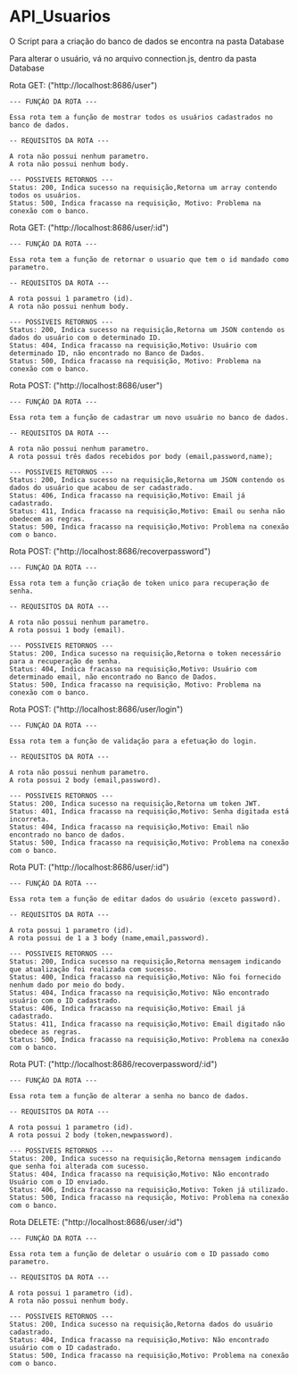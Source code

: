 # API_Usuarios

O Script para a criação do banco de dados se encontra na pasta Database

Para alterar o usuário, vá no arquivo connection.js, dentro da pasta Database

Rota GET: ("http://localhost:8686/user")
    
    --- FUNÇÂO DA ROTA ---
    
    Essa rota tem a função de mostrar todos os usuários cadastrados no banco de dados.
    
    -- REQUISITOS DA ROTA ---
    
    A rota não possui nenhum parametro.
    A rota não possui nenhum body.
    
    --- POSSIVEIS RETORNOS ---
    Status: 200, Indica sucesso na requisição,Retorna um array contendo todos os usuários.
    Status: 500, Indica fracasso na requisição, Motivo: Problema na conexão com o banco.

Rota GET: ("http://localhost:8686/user/:id")

    --- FUNÇÂO DA ROTA ---
    
    Essa rota tem a função de retornar o usuario que tem o id mandado como parametro. 
    
    -- REQUISITOS DA ROTA ---
    
    A rota possui 1 parametro (id).
    A rota não possui nenhum body.
    
    --- POSSIVEIS RETORNOS ---
    Status: 200, Indica sucesso na requisição,Retorna um JSON contendo os dados do usuário com o determinado ID.
    Status: 404, Indica fracasso na requisição,Motivo: Usuário com determinado ID, não encontrado no Banco de Dados.
    Status: 500, Indica fracasso na requisição, Motivo: Problema na conexão com o banco.
    
Rota POST: ("http://localhost:8686/user")
    
    --- FUNÇÂO DA ROTA ---
    
    Essa rota tem a função de cadastrar um novo usuário no banco de dados.
    
    -- REQUISITOS DA ROTA ---
    
    A rota não possui nenhum parametro.
    A rota possui três dados recebidos por body (email,password,name);
    
    --- POSSIVEIS RETORNOS ---
    Status: 200, Indica sucesso na requisição,Retorna um JSON contendo os dados do usuário que acabou de ser cadastrado.
    Status: 406, Indica fracasso na requisição,Motivo: Email já cadastrado.
    Status: 411, Indica fracasso na requisição,Motivo: Email ou senha não obedecem as regras.
    Status: 500, Indica fracasso na requisição,Motivo: Problema na conexão com o banco.

Rota POST: ("http://localhost:8686/recoverpassword")
    
    --- FUNÇÂO DA ROTA ---
    
    Essa rota tem a função criação de token unico para recuperação de senha.
    
    -- REQUISITOS DA ROTA ---
    
    A rota não possui nenhum parametro.
    A rota possui 1 body (email).
    
    --- POSSIVEIS RETORNOS ---
    Status: 200, Indica sucesso na requisição,Retorna o token necessário para a recuperação de senha.
    Status: 404, Indica fracasso na requisição,Motivo: Usuário com determinado email, não encontrado no Banco de Dados.
    Status: 500, Indica fracasso na requisição, Motivo: Problema na conexão com o banco.
    
Rota POST: ("http://localhost:8686/user/login")
    
    --- FUNÇÂO DA ROTA ---
    
    Essa rota tem a função de validação para a efetuação do login.
    
    -- REQUISITOS DA ROTA ---
    
    A rota não possui nenhum parametro.
    A rota possui 2 body (email,password).
    
    --- POSSIVEIS RETORNOS ---
    Status: 200, Indica sucesso na requisição,Retorna um token JWT.
    Status: 401, Indica fracasso na requisição,Motivo: Senha digitada está incorreta.
    Status: 404, Indica fracasso na requisição,Motivo: Email não encontrado no banco de dados.
    Status: 500, Indica fracasso na requisição,Motivo: Problema na conexão com o banco.

Rota PUT: ("http://localhost:8686/user/:id")
    
    --- FUNÇÂO DA ROTA ---
    
    Essa rota tem a função de editar dados do usuário (exceto password).
    
    -- REQUISITOS DA ROTA ---
    
    A rota possui 1 parametro (id).
    A rota possui de 1 a 3 body (name,email,password).
    
    --- POSSIVEIS RETORNOS ---
    Status: 200, Indica sucesso na requisição,Retorna mensagem indicando que atualização foi realizada com sucesso.
    Status: 400, Indica fracasso na requisição,Motivo: Não foi fornecido nenhum dado por meio do body.
    Status: 404, Indica fracasso na requisição,Motivo: Não encontrado usuário com o ID cadastrado.
    Status: 406, Indica fracasso na requisição,Motivo: Email já cadastrado.
    Status: 411, Indica fracasso na requisição,Motivo: Email digitado não obedece as regras.
    Status: 500, Indica fracasso na requisição,Motivo: Problema na conexão com o banco.

Rota PUT: ("http://localhost:8686/recoverpassword/:id")
    
    --- FUNÇÂO DA ROTA ---
    
    Essa rota tem a função de alterar a senha no banco de dados.
    
    -- REQUISITOS DA ROTA ---
    
    A rota possui 1 parametro (id).
    A rota possui 2 body (token,newpassword).
    
    --- POSSIVEIS RETORNOS ---
    Status: 200, Indica sucesso na requisição,Retorna mensagem indicando que senha foi alterada com sucesso.
    Status: 404, Indica fracasso na requisição,Motivo: Não encontrado Usuário com o ID enviado.
    Status: 406, Indica fracasso na requisição,Motivo: Token já utilizado.
    Status: 500, Indica fracasso na requsição, Motivo: Problema na conexão com o banco.

Rota DELETE: ("http://localhost:8686/user/:id")
    
    --- FUNÇÂO DA ROTA ---
    
    Essa rota tem a função de deletar o usuário com o ID passado como parametro.
    
    -- REQUISITOS DA ROTA ---
    
    A rota possui 1 parametro (id).
    A rota não possui nenhum body.
    
    --- POSSIVEIS RETORNOS ---
    Status: 200, Indica sucesso na requisição,Retorna dados do usuário cadastrado.
    Status: 404, Indica fracasso na requisição,Motivo: Não encontrado usuário com o ID cadastrado.
    Status: 500, Indica fracasso na requisição,Motivo: Problema na conexão com o banco.




